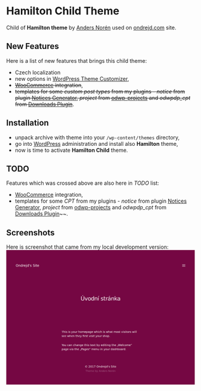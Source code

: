 # Hamilton Child Theme
Child of __Hamilton theme__ by [Anders Norén][6] used on [ondrejd.com][2] site.

## New Features
Here is a list of new features that brings this child theme:
+ Czech localization
+ new options in [WordPress Theme Customizer][7],
+ ~~[WooCommerce][8] integration~~,
+ ~~templates for some _custom post types_ from my plugins - _notice_ from plugin [Notices Generator][3], _project_ from [odwp-projects][4] and _odwpdp_cpt_ from [Downloads Plugin][5]~~.

## Installation
+ unpack archive with theme into your `/wp-content/themes` directory,
+ go into [WordPress][1] administration and install also __Hamilton__ theme,
+ now is time to activate __Hamilton Child__ theme.

## TODO
Features which was crossed above are also here in _TODO_ list:
+ [WooCommerce][8] integration,
+ templates for some _CPT_ from my plugins - _notice_ from plugin [Notices Generator][3], _project_ from [odwp-projects][4] and _odwpdp_cpt_ from [Downloads Plugin][5]~~.

## Screenshots
Here is screenshot that came from my local development version:
[![Front page](screenshot.png)](screenshot.png)

[1]:https://wordpress.org/
[2]:https://ondrejd.com/
[3]:https://github.com/ondrejd/odwp-notices_generator
[4]:https://github.com/ondrejd/odwp-projects
[5]:https://github.com/ondrejd/od-downloads-plugin
[6]:http://www.andersnoren.se/
[7]:https://developer.wordpress.org/themes/customize-api/
[8]:https://woocommerce.net/
